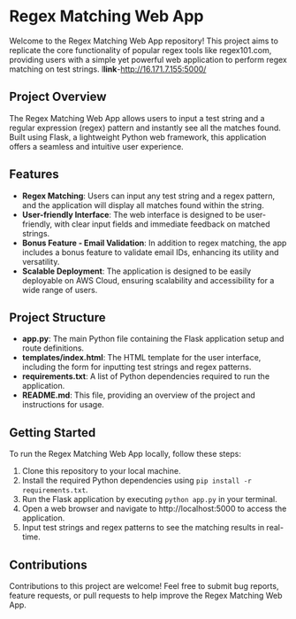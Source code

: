 
# Regex Matching Web App

Welcome to the Regex Matching Web App repository! This project aims to replicate the core functionality of popular regex tools like regex101.com, providing users with a simple yet powerful web application to perform regex matching on test strings.
l**link**-http://16.171.7.155:5000/


## Project Overview

The Regex Matching Web App allows users to input a test string and a regular expression (regex) pattern and instantly see all the matches found. Built using Flask, a lightweight Python web framework, this application offers a seamless and intuitive user experience.

## Features

- **Regex Matching**: Users can input any test string and a regex pattern, and the application will display all matches found within the string.
- **User-friendly Interface**: The web interface is designed to be user-friendly, with clear input fields and immediate feedback on matched strings.
- **Bonus Feature - Email Validation**: In addition to regex matching, the app includes a bonus feature to validate email IDs, enhancing its utility and versatility.
- **Scalable Deployment**: The application is designed to be easily deployable on AWS Cloud, ensuring scalability and accessibility for a wide range of users.

## Project Structure

- **app.py**: The main Python file containing the Flask application setup and route definitions.
- **templates/index.html**: The HTML template for the user interface, including the form for inputting test strings and regex patterns.
- **requirements.txt**: A list of Python dependencies required to run the application.
- **README.md**: This file, providing an overview of the project and instructions for usage.

## Getting Started

To run the Regex Matching Web App locally, follow these steps:

1. Clone this repository to your local machine.
2. Install the required Python dependencies using `pip install -r requirements.txt`.
3. Run the Flask application by executing `python app.py` in your terminal.
4. Open a web browser and navigate to http://localhost:5000 to access the application.
5. Input test strings and regex patterns to see the matching results in real-time.


## Contributions

Contributions to this project are welcome! Feel free to submit bug reports, feature requests, or pull requests to help improve the Regex Matching Web App.

